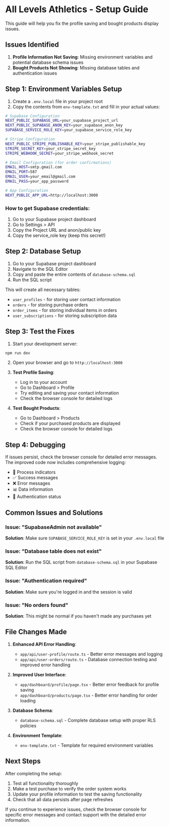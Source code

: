 # All Levels Athletics - Setup Guide

This guide will help you fix the profile saving and bought products display issues.

## Issues Identified

1. **Profile Information Not Saving**: Missing environment variables and potential database schema issues
2. **Bought Products Not Showing**: Missing database tables and authentication issues

## Step 1: Environment Variables Setup

1. Create a `.env.local` file in your project root
2. Copy the contents from `env-template.txt` and fill in your actual values:

```bash
# Supabase Configuration
NEXT_PUBLIC_SUPABASE_URL=your_supabase_project_url
NEXT_PUBLIC_SUPABASE_ANON_KEY=your_supabase_anon_key
SUPABASE_SERVICE_ROLE_KEY=your_supabase_service_role_key

# Stripe Configuration
NEXT_PUBLIC_STRIPE_PUBLISHABLE_KEY=your_stripe_publishable_key
STRIPE_SECRET_KEY=your_stripe_secret_key
STRIPE_WEBHOOK_SECRET=your_stripe_webhook_secret

# Email Configuration (for order confirmations)
EMAIL_HOST=smtp.gmail.com
EMAIL_PORT=587
EMAIL_USER=your_email@gmail.com
EMAIL_PASS=your_app_password

# App Configuration
NEXT_PUBLIC_APP_URL=http://localhost:3000
```

### How to get Supabase credentials:
1. Go to your Supabase project dashboard
2. Go to Settings > API
3. Copy the Project URL and anon/public key
4. Copy the service_role key (keep this secret!)

## Step 2: Database Setup

1. Go to your Supabase project dashboard
2. Navigate to the SQL Editor
3. Copy and paste the entire contents of `database-schema.sql`
4. Run the SQL script

This will create all necessary tables:
- `user_profiles` - for storing user contact information
- `orders` - for storing purchase orders
- `order_items` - for storing individual items in orders
- `user_subscriptions` - for storing subscription data

## Step 3: Test the Fixes

1. Start your development server:
```bash
npm run dev
```

2. Open your browser and go to `http://localhost:3000`

3. **Test Profile Saving**:
   - Log in to your account
   - Go to Dashboard > Profile
   - Try editing and saving your contact information
   - Check the browser console for detailed logs

4. **Test Bought Products**:
   - Go to Dashboard > Products
   - Check if your purchased products are displayed
   - Check the browser console for detailed logs

## Step 4: Debugging

If issues persist, check the browser console for detailed error messages. The improved code now includes comprehensive logging:

- 🔄 Process indicators
- ✅ Success messages
- ❌ Error messages
- 📊 Data information
- 🔐 Authentication status

## Common Issues and Solutions

### Issue: "SupabaseAdmin not available"
**Solution**: Make sure `SUPABASE_SERVICE_ROLE_KEY` is set in your `.env.local` file

### Issue: "Database table does not exist"
**Solution**: Run the SQL script from `database-schema.sql` in your Supabase SQL Editor

### Issue: "Authentication required"
**Solution**: Make sure you're logged in and the session is valid

### Issue: "No orders found"
**Solution**: This might be normal if you haven't made any purchases yet

## File Changes Made

1. **Enhanced API Error Handling**:
   - `app/api/user-profile/route.ts` - Better error messages and logging
   - `app/api/user-orders/route.ts` - Database connection testing and improved error handling

2. **Improved User Interface**:
   - `app/dashboard/profile/page.tsx` - Better error feedback for profile saving
   - `app/dashboard/products/page.tsx` - Better error handling for order loading

3. **Database Schema**:
   - `database-schema.sql` - Complete database setup with proper RLS policies

4. **Environment Template**:
   - `env-template.txt` - Template for required environment variables

## Next Steps

After completing the setup:

1. Test all functionality thoroughly
2. Make a test purchase to verify the order system works
3. Update your profile information to test the saving functionality
4. Check that all data persists after page refreshes

If you continue to experience issues, check the browser console for specific error messages and contact support with the detailed error information.
